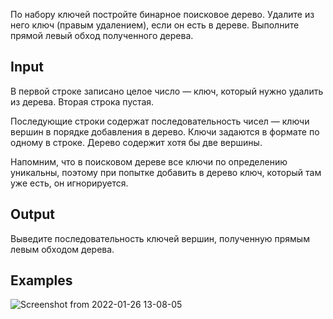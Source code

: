 По набору ключей постройте бинарное поисковое дерево. Удалите из него ключ (правым удалением), если он есть в дереве. Выполните прямой левый обход полученного дерева.

## Input
В первой строке записано целое число — ключ, который нужно удалить из дерева.
Вторая строка пустая. 

Последующие строки содержат последовательность чисел — ключи вершин в порядке добавления в дерево. Ключи задаются в формате по одному в строке. Дерево содержит хотя бы две вершины.

Напомним, что в поисковом дереве все ключи по определению уникальны, поэтому при попытке добавить в дерево ключ, который там уже есть, он игнорируется.

## Output
Выведите последовательность ключей вершин, полученную прямым левым обходом дерева.
## Examples 

![Screenshot from 2022-01-26 13-08-05](https://user-images.githubusercontent.com/74289746/151168491-27840d9c-33d9-475b-83cf-d9a9d94c0573.png)
 
